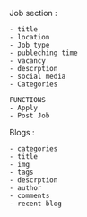 Job section :

    - title 
    - location 
    - Job type 
    - publeching time 
    - vacancy
    - descrption
    - social media 
    - Categories

    FUNCTIONS
    - Apply 
    - Post Job


Blogs : 

    - categories 
    - title 
    - img 
    - tags 
    - descrption 
    - author 
    - comments
    - recent blog
